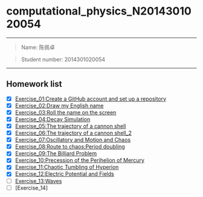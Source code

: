 # computational_physics_N2014301020054

---

> Name: 陈佩卓

> Student number: 2014301020054

---

## Homework list
- [x] [Exercise_01:Create a GitHub account and set up a repository](https://github.com/Arklight666/compuational_physics_N2014301020054)
- [x] [Exercise_02:Draw my English name](https://github.com/Arklight666/compuational_physics_N2014301020054/blob/master/Exercise_02.md)
- [x] [Exercise_03:Roll the name on the screen](https://github.com/Arklight666/compuational_physics_N2014301020054/blob/master/Exercise_03.md)
- [x] [Exercise_04:Decay Simulation](https://www.zybuluo.com/2014301020054/note/525892)
- [x] [Exercise_05:The trajectory of a cannon shell](https://www.zybuluo.com/2014301020054/note/533986)
- [x] [Exercise_06:The trajectory of a cannon shell_2](https://www.zybuluo.com/2014301020054/note/542419)
- [x] [Exercise_07:Oscillatory and Motion and Chaos](https://www.zybuluo.com/2014301020054/note/550413)
- [x] [Exercise_08:Route to chaos:Period doubling](https://www.zybuluo.com/2014301020054/note/566025)
- [x] [Exercise_09:The Billiard Problem](https://www.zybuluo.com/2014301020054/note/573750)
- [x] [Exercise_10:Precession of the Perihelion of Mercury](https://www.zybuluo.com/2014301020054/note/581851)
- [x] [Exercise_11:Chaotic Tumbling of Hyperion](https://www.zybuluo.com/2014301020054/note/590119)
- [x] [Exercise_12:Electric Potential and Fields](https://www.zybuluo.com/2014301020054/note/597926)
- [ ] [Exercise_13:Waves](https://www.zybuluo.com/2014301020054/note/604982)
- [ ] [Exercise_14]
